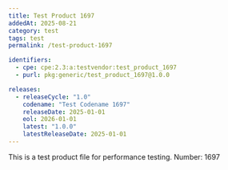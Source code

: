 ```yaml
---
title: Test Product 1697
addedAt: 2025-08-21
category: test
tags: test
permalink: /test-product-1697

identifiers:
  - cpe: cpe:2.3:a:testvendor:test_product_1697
  - purl: pkg:generic/test_product_1697@1.0.0

releases:
  - releaseCycle: "1.0"
    codename: "Test Codename 1697"
    releaseDate: 2025-01-01
    eol: 2026-01-01
    latest: "1.0.0"
    latestReleaseDate: 2025-01-01
---
```


This is a test product file for performance testing. Number: 1697
